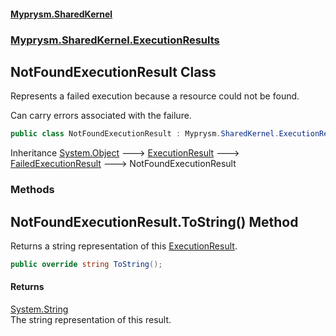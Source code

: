 #### [Myprysm.SharedKernel](index.md 'index')
### [Myprysm.SharedKernel.ExecutionResults](index.md#Myprysm.SharedKernel.ExecutionResults 'Myprysm.SharedKernel.ExecutionResults')

## NotFoundExecutionResult Class

Represents a failed execution because a resource could not be found.  
  
Can carry errors associated with the failure.

```csharp
public class NotFoundExecutionResult : Myprysm.SharedKernel.ExecutionResults.FailedExecutionResult
```

Inheritance [System.Object](https://docs.microsoft.com/en-us/dotnet/api/System.Object 'System.Object') &#129106; [ExecutionResult](Myprysm.SharedKernel.ExecutionResults.ExecutionResult.md 'Myprysm.SharedKernel.ExecutionResults.ExecutionResult') &#129106; [FailedExecutionResult](Myprysm.SharedKernel.ExecutionResults.FailedExecutionResult.md 'Myprysm.SharedKernel.ExecutionResults.FailedExecutionResult') &#129106; NotFoundExecutionResult
### Methods

<a name='Myprysm.SharedKernel.ExecutionResults.NotFoundExecutionResult.ToString()'></a>

## NotFoundExecutionResult.ToString() Method

Returns a string representation of this [ExecutionResult](Myprysm.SharedKernel.ExecutionResults.ExecutionResult.md 'Myprysm.SharedKernel.ExecutionResults.ExecutionResult').

```csharp
public override string ToString();
```

#### Returns
[System.String](https://docs.microsoft.com/en-us/dotnet/api/System.String 'System.String')  
The string representation of this result.